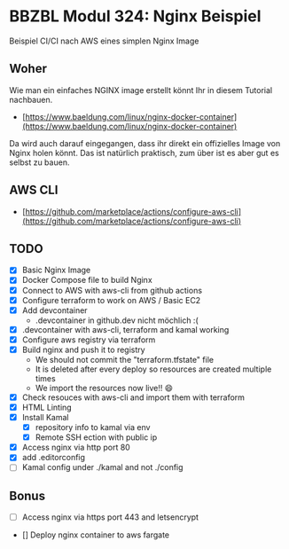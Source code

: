 # BBZBL Modul 324: Nginx Beispiel

Beispiel CI/CI nach AWS eines simplen Nginx Image

## Woher

Wie man ein einfaches NGINX image erstellt könnt Ihr in diesem Tutorial nachbauen.

- [https://www.baeldung.com/linux/nginx-docker-container](https://www.baeldung.com/linux/nginx-docker-container)

Da wird auch darauf eingegangen, dass ihr direkt ein offizielles Image von Nginx holen könnt.
Das ist natürlich praktisch, zum über ist es aber gut es selbst zu bauen.

## AWS CLI

- [https://github.com/marketplace/actions/configure-aws-cli](https://github.com/marketplace/actions/configure-aws-cli)

## TODO

- [x] Basic Nginx Image
- [x] Docker Compose file to build Nginx
- [x] Connect to AWS with aws-cli from github actions
- [x] Configure terraform to work on AWS / Basic EC2
- [x] Add devcontainer
  - .devcontainer in github.dev nicht möchlich :(
- [x] .devcontainer with aws-cli, terraform and kamal working
- [x] Configure aws registry via terraform
- [x] Build nginx and push it to registry
  - We should not commit the "terraform.tfstate" file
  - It is deleted after every deploy so resources are created multiple times
  - We import the resources now live!! 😄
- [x] Check resouces with aws-cli and import them with terraform
- [x] HTML Linting
- [x] Install Kamal
  - [x] repository info to kamal via env
  - [x] Remote SSH ection with public ip
- [x] Access nginx via http port 80
- [x] add .editorconfig
- [ ] Kamal config under ./kamal and not ./config

## Bonus

- [ ] Access nginx via https port 443 and letsencrypt
- [] Deploy nginx container to aws fargate
